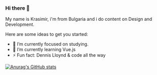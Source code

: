### Hi there 👋

My name is Krasimir, i'm from Bulgaria  and i do content on Design and Development.

Here are some ideas to get you started:

- 🔭 I’m currently focused on studying. 
- 🌱 I’m currently learning Vue.js
- ⚡ Fun fact: Dennis Lloynd & code all the way

[![Anurag's GitHub stats](https://github-readme-stats.vercel.app/api?username=KrasiIvaylov)](https://github.com/anuraghazra/github-readme-stats)
